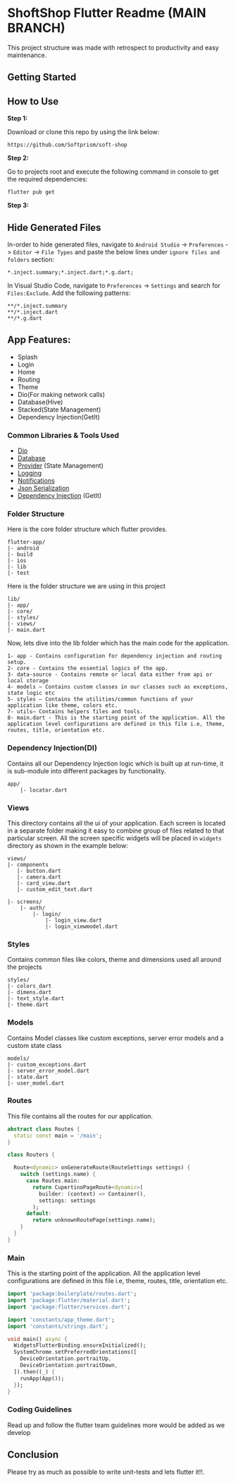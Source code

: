 # ShoftShop Flutter Readme (MAIN BRANCH)

This project structure was made with retrospect to productivity and easy maintenance.

## Getting Started

## How to Use 

**Step 1:**

Download or clone this repo by using the link below:

```
https://github.com/Softprism/soft-shop
```

**Step 2:**

Go to projects root and execute the following command in console to get the required dependencies: 

```
flutter pub get 
```

**Step 3:**

## Hide Generated Files

In-order to hide generated files, navigate to `Android Studio` -> `Preferences` -> `Editor` -> `File Types` and paste the below lines under `ignore files and folders` section:

```
*.inject.summary;*.inject.dart;*.g.dart;
```

In Visual Studio Code, navigate to `Preferences` -> `Settings` and search for `Files:Exclude`. Add the following patterns:
```
**/*.inject.summary
**/*.inject.dart
**/*.g.dart
```

## App Features:

* Splash
* Login
* Home
* Routing
* Theme
* Dio(For making network calls)
* Database(Hive)
* Stacked(State Management)
* Dependency Injection(GetIt)

### Common Libraries & Tools Used

* [Dio](https://github.com/flutterchina/dio)
* [Database](https://pub.dev/packages/hive)
* [Provider](https://github.com/rrousselGit/provider) (State Management)
* [Logging](https://github.com/zubairehman/logger)
* [Notifications](https://github.com/AndreHaueisen/another-flushbar)
* [Json Serialization](https://github.com/dart-lang/json_serializable)
* [Dependency Injection](https://pub.dev/packages/get_it) (GetIt)

### Folder Structure
Here is the core folder structure which flutter provides.

```
flutter-app/
|- android
|- build
|- ios
|- lib
|- test
```

Here is the folder structure we are using in this project

```
lib/
|- app/
|- core/
|- styles/
|- views/
|- main.dart
```

Now, lets dive into the lib folder which has the main code for the application.

```
1- app - Contains configuration for dependency injection and routing setup.
2- core - Contains the essential logics of the app.
3- data-source - Contains remote or local data either from api or local storage
4- models — Contains custom classes in our classes such as exceptions, state logic etc
5- styles — Contains the utilities/common functions of your application like theme, colors etc.
7- utils— Contains helpers files and tools.
8- main.dart - This is the starting point of the application. All the application level configurations are defined in this file i.e, theme, routes, title, orientation etc.
```


### Dependency Injection(DI)

Contains all our Dependency Injection logic which is built up at run-time, it is sub-module into different packages by functionality.

```
app/
    |- locator.dart

```

### Views

This directory contains all the ui of your application. Each screen is located in a separate folder making it easy to combine group of files related to that particular screen. All the screen specific widgets will be placed in `widgets` directory as shown in the example below:

```
views/
|- components
   |- button.dart
   |- camera.dart
   |- card_view.dart
   |- custom_edit_text.dart

|- screens/
    |- auth/
        |- login/
            |- login_view.dart
            |- login_viewmodel.dart

```

### Styles

Contains common files like colors, theme and dimensions used all around the projects 

```
styles/
|- colors_dart
|- dimens.dart
|- text_style.dart
|- theme.dart
```

### Models

Contains Model classes like custom exceptions, server error models and a custom state class

```
models/
|- custom_exceptions.dart
|- server_error_model.dart
|- state.dart
|- user_model.dart
```

### Routes

This file contains all the routes for our application.

```dart
abstract class Routes {
  static const main = '/main';
}

class Routers {

  Route<dynamic> onGenerateRoute(RouteSettings settings) {
    switch (settings.name) {
      case Routes.main:
        return CupertinoPageRoute<dynamic>(
          builder: (context) => Container(),
          settings: settings
        );
      default:
        return unknownRoutePage(settings.name);
    }
  }
}
```

### Main
This is the starting point of the application. All the application level configurations are defined in this file i.e, theme, routes, title, orientation etc.

```dart
import 'package:boilerplate/routes.dart';
import 'package:flutter/material.dart';
import 'package:flutter/services.dart';

import 'constants/app_theme.dart';
import 'constants/strings.dart';

void main() async {
  WidgetsFlutterBinding.ensureInitialized();
  SystemChrome.setPreferredOrientations([
    DeviceOrientation.portraitUp,
    DeviceOrientation.portraitDown,
  ]).then((_) {
    runApp(App());
  });
}
```

### Coding Guidelines
Read up and follow the flutter team guidelines more would be added as we develop

## Conclusion
Please try as much as possible to write unit-tests and lets flutter it!!.


